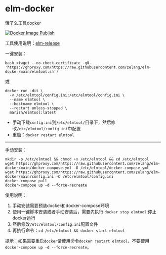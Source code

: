 # elm-docker
 饿了么工具docker
 
 [![Docker Image Publish](https://github.com/zelang/elm-docker/actions/workflows/docker-publish.yml/badge.svg)](https://github.com/zelang/elm-docker/actions/workflows/docker-publish.yml)
 
 工具使用说明：[elm-release](https://github.com/zelang/elm-release)
 
一键安装：
```shell
bash <(wget --no-check-certificate -qO- 'https://ghproxy.com/https://raw.githubusercontent.com/zelang/elm-docker/main/elmtool.sh')
```

或

```shell
docker run -dit \
  -v /etc/elmtool/config.ini:/etc/elmtool/config.ini \
  --name elmtool \
  --hostname elmtool \
  --restart unless-stopped \
  marisn/elmtool:latest
```

- 手动下载`config.ini`到`/etc/elmtool/`目录下，然后修改`/etc/elmtool/config.ini`中配置
- 重启：`docker restart elmtool`
----
手动安装：
```shell
mkdir -p /etc/elmtool && chmod +x /etc/elmtool && cd /etc/elmtool
wget https://ghproxy.com/https://raw.githubusercontent.com/zelang/elm-docker/main/docker-compose.yml -O /etc/elmtool/docker-compose.yml
wget https://ghproxy.com/https://raw.githubusercontent.com/zelang/elm-docker/main/config.ini -O /etc/elmtool/config.ini
docker-compose pull
docker-compose up -d --force-recreate
```

使用说明：

1. 手动安装需要预装docker和docker-compose环境
2. 使用一键脚本安装或者手动安装后，需要先执行 `docker stop elmtool` 停止docker运行
3. 然后修改`/etc/elmtool/config.ini`配置文件
4. 再执行命令：`cd /etc/elmtool && docker start elmtool`

提示：如果需要重启`docker`请使用命令`docker restart elmtool`，不要使用`docker-compose up -d --force-recreate`。